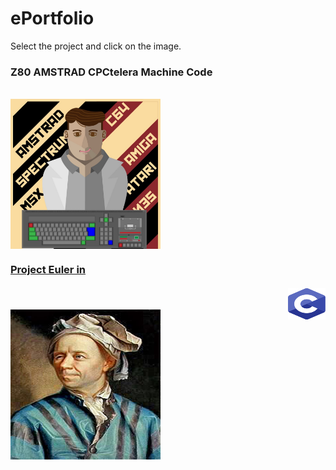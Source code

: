 # ePortfolio

Select the project and click on the image.

### Z80 AMSTRAD CPCtelera Machine Code

<div style="display: inline_block"><br>
    <a href="https://github.com/aggranadoss/amstradcpc-machine-code"><img align="center" alt="AmstradCPC" height="240" width="240" src="https://github.com/aggranadoss/ePortfolio/blob/main/image/profretro.png">
</div>

### Project Euler in <div style="display: inline_block"><br><img align="right" alt="Angel-C" height="50" width="60" src="https://github.com/aggranadoss/aggranadoss/blob/main/Image/c_language.svg">

<div style="display: inline_block"><br>
    <a href=" "><img align="center" alt="AmstradCPC" height="240" width="240" src="https://github.com/aggranadoss/ePortfolio/blob/main/image/euler.png">
</div>
